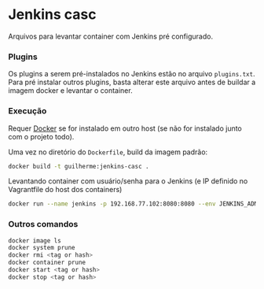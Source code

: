 # Jenkins casc

Arquivos para levantar container com Jenkins pré configurado.

### Plugins
Os plugins a serem pré-instalados no Jenkins estão no arquivo ``plugins.txt``. 
Para pré instalar outros plugins, basta alterar este arquivo antes de buildar a imagem docker e levantar o container.


### Execução
Requer [Docker](https://www.docker.com/) se for instalado em outro host (se não for instalado junto com o projeto todo).

Uma vez no diretório do ``Dockerfile``, build da imagem padrão:
```sh
docker build -t guilherme:jenkins-casc .
```

Levantando container com usuário/senha para o Jenkins (e IP definido no Vagrantfile do host dos containers)
```sh
docker run --name jenkins -p 192.168.77.102:8080:8080 --env JENKINS_ADMIN_ID=admin --env JENKINS_ADMIN_PASSWORD=password guilherme:jenkins-casc
```

### Outros comandos
```sh
docker image ls
docker system prune
docker rmi <tag or hash>
docker container prune
docker start <tag or hash>
docker stop <tag or hash>
```